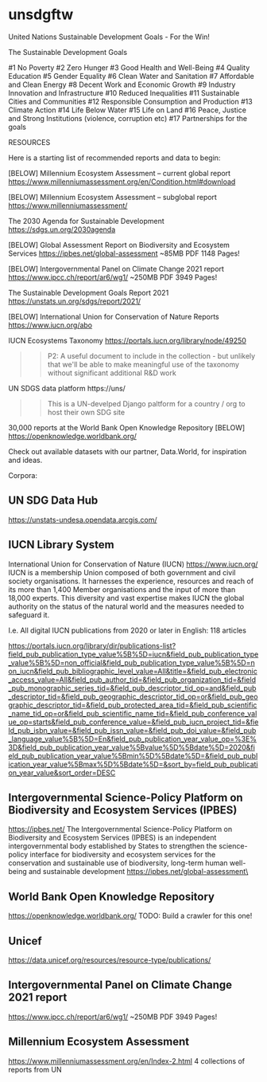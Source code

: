 # unsdgftw
United Nations Sustainable Development Goals - For the Win!


The Sustainable Development Goals

#1 No Poverty
#2 Zero Hunger
#3 Good Health and Well-Being
#4 Quality Education
#5 Gender Equality
#6 Clean Water and Sanitation
#7 Affordable and Clean Energy
#8 Decent Work and Economic Growth
#9 Industry Innovation and Infrastructure
#10 Reduced Inequalities
#11 Sustainable Cities and Communities
#12 Responsible Consumption and Production
#13 Climate Action
#14 Life Below Water
#15 Life on Land
#16 Peace, Justice and Strong Institutions (violence, corruption etc)
#17 Partnerships for the goals


RESOURCES

Here is a starting list of recommended reports and data to begin:

[BELOW] Millennium Ecosystem Assessment – current global report
https://www.millenniumassessment.org/en/Condition.html#download

[BELOW] Millennium Ecosystem Assessment – subglobal report
https://www.millenniumassessment/

The 2030 Agenda for Sustainable Development
https://sdgs.un.org/2030agenda

[BELOW] Global Assessment Report on Biodiversity and Ecosystem Services
https://ipbes.net/global-assessment
~85MB PDF
1148 Pages!

[BELOW] Intergovernmental Panel on Climate Change 2021 report
https://www.ipcc.ch/report/ar6/wg1/
~250MB PDF
3949 Pages!

The Sustainable Development Goals Report 2021 
https://unstats.un.org/sdgs/report/2021/

[BELOW] International Union for Conservation of Nature Reports
https://www.iucn.org/abo

IUCN Ecosystems Taxonomy
https://portals.iucn.org/library/node/49250
>> P2: A useful document to include in the collection - but unlikely
that we'll be able to make meaningful use of the taxonomy without significant
additional R&D work


UN SDGS data platform
https://uns/
>> This is a UN-develped Django paltform for a country / org to host their own SDG site

30,000 reports at the World Bank Open Knowledge Repository
[BELOW] https://openknowledge.worldbank.org/

Check out available datasets with our partner, Data.World, for inspiration and ideas.


Corpora:

## UN SDG Data Hub
https://unstats-undesa.opendata.arcgis.com/


## IUCN Library System
International Union for Conservation of Nature (IUCN) https://www.iucn.org/
IUCN is a membership Union composed of both government and civil society organisations. It harnesses the experience, resources and reach of its more than 1,400 Member organisations and the input of more than 18,000 experts. This diversity and vast expertise makes IUCN the global authority on the status of the natural world and the measures needed to safeguard it.

I.e. All digital IUCN publications from 2020 or later in English: 118 articles

https://portals.iucn.org/library/dir/publications-list?field_pub_publication_type_value%5B%5D=iucn&field_pub_publication_type_value%5B%5D=non_official&field_pub_publication_type_value%5B%5D=non_iucn&field_pub_bibliographic_level_value=All&title=&field_pub_electronic_access_value=All&field_pub_author_tid=&field_pub_organization_tid=&field_pub_monographic_series_tid=&field_pub_descriptor_tid_op=and&field_pub_descriptor_tid=&field_pub_geographic_descriptor_tid_op=or&field_pub_geographic_descriptor_tid=&field_pub_protected_area_tid=&field_pub_scientific_name_tid_op=or&field_pub_scientific_name_tid=&field_pub_conference_value_op=starts&field_pub_conference_value=&field_pub_iucn_project_tid=&field_pub_isbn_value=&field_pub_issn_value=&field_pub_doi_value=&field_pub_language_value%5B%5D=En&field_pub_publication_year_value_op=%3E%3D&field_pub_publication_year_value%5Bvalue%5D%5Bdate%5D=2020&field_pub_publication_year_value%5Bmin%5D%5Bdate%5D=&field_pub_publication_year_value%5Bmax%5D%5Bdate%5D=&sort_by=field_pub_publication_year_value&sort_order=DESC


## Intergovernmental Science-Policy Platform on Biodiversity and Ecosystem Services (IPBES) 
https://ipbes.net/
The Intergovernmental Science-Policy Platform on Biodiversity and Ecosystem Services (IPBES) is an independent intergovernmental body established by States to strengthen the science-policy interface for biodiversity and ecosystem services for the conservation and sustainable use of biodiversity, long-term human well-being and sustainable development
https://ipbes.net/global-assessment\


## World Bank Open Knowledge Repository
https://openknowledge.worldbank.org/
TODO: Build a crawler for this one!


## Unicef
https://data.unicef.org/resources/resource-type/publications/


## Intergovernmental Panel on Climate Change 2021 report
https://www.ipcc.ch/report/ar6/wg1/
~250MB PDF
3949 Pages!

## Millennium Ecosystem Assessment
https://www.millenniumassessment.org/en/Index-2.html
4 collections of reports from UN